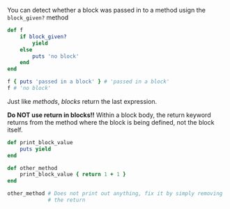 You can detect whether a block was passed in to a method usign the `block_given?` method

```ruby
def f
	if block_given?
		yield
	else
		puts 'no block'
	end
end

f { puts 'passed in a block' } # 'passed in a block'
f # 'no block'
```

Just like *methods*, *blocks* return the last expression.

**Do NOT use return in blocks!!**
Within a block body, the return keyword returns from the method where the block is being defined, not the block itself.

```ruby
def print_block_value
	puts yield
end

def other_method
	print_block_value { return 1 + 1 }
end

other_method # Does not print out anything, fix it by simply removing
             # the return
```